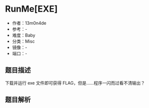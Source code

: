 # RunMe\[EXE\]

- 作者：13m0n4de
- 参考：-
- 难度：Baby
- 分类：Misc
- 镜像：-
- 端口：-

## 题目描述

下载并运行 exe 文件即可获得 FLAG，但是……程序一闪而过看不清输出？

## 题目解析

<analysis>
